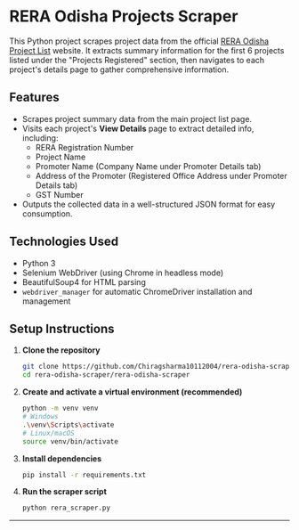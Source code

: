 # RERA Odisha Projects Scraper

This Python project scrapes project data from the official [RERA Odisha Project List](https://rera.odisha.gov.in/projects/project-list) website. It extracts summary information for the first 6 projects listed under the "Projects Registered" section, then navigates to each project's details page to gather comprehensive information.

## Features

- Scrapes project summary data from the main project list page.
- Visits each project's **View Details** page to extract detailed info, including:
  - RERA Registration Number
  - Project Name
  - Promoter Name (Company Name under Promoter Details tab)
  - Address of the Promoter (Registered Office Address under Promoter Details tab)
  - GST Number
- Outputs the collected data in a well-structured JSON format for easy consumption.

## Technologies Used

- Python 3
- Selenium WebDriver (using Chrome in headless mode)
- BeautifulSoup4 for HTML parsing
- `webdriver_manager` for automatic ChromeDriver installation and management

## Setup Instructions

1. **Clone the repository**  
   ```bash
   git clone https://github.com/Chiragsharma10112004/rera-odisha-scraper.git
   cd rera-odisha-scraper/rera-odisha-scraper
2. **Create and activate a virtual environment (recommended)**
   ```bash
   python -m venv venv
   # Windows
   .\venv\Scripts\activate
   # Linux/macOS
   source venv/bin/activate
3. **Install dependencies**
   ```bash
   pip install -r requirements.txt

4. **Run the scraper script**
   ```bash
   python rera_scraper.py

---












